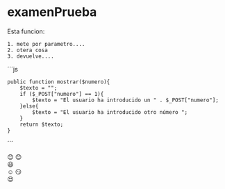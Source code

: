 # examenPrueba
Esta funcion:

    1. mete por parametro....
    2. otera cosa
    3. devuelve....

´´´js

    public function mostrar($numero){
        $texto = "";
        if ($_POST["numero"] == 1){
            $texto = "El usuario ha introducido un " . $_POST["numero"];
        }else{
            $texto = "El usuario ha introducido otro número ";
        }
        return $texto;
    }

´´´
 <!--Emoji (https://gist.github.com/rxaviers/7360908) -->

  :blush:
  :blush:	 
  :smiley:	
  :relaxed:
  :smirk:	
  :heart_eyes:

